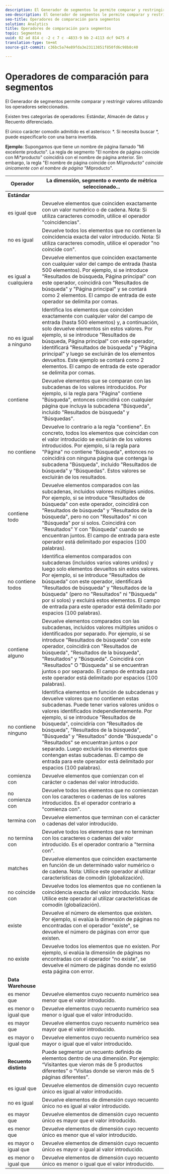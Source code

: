 ```yaml
---
description: El Generador de segmentos le permite comparar y restringir valores utilizando los operadores seleccionados.
seo-description: El Generador de segmentos le permite comparar y restringir valores utilizando los operadores seleccionados.
seo-title: Operadores de comparación para segmentos
solution: Analytics
title: Operadores de comparación para segmentos
topic: Segmentos
uuid: 02 ad 814 c -2 c 7 c -4833-9 bb 2-4113 dcf 9475 d
translation-type: tm+mt
source-git-commit: c36bc5a74e89fda3e23113851f850fd6c98b8c40

---
```



# Operadores de comparación para segmentos

El Generador de segmentos permite comparar y restringir valores utilizando los operadores seleccionados.

Existen tres categorías de operadores: Estándar, Almacén de datos y Recuento diferenciado.

El único carácter comodín admitido es el asterisco: *. Si necesita buscar *, puede especificarlo con una barra invertida.

**Ejemplo**: Supongamos que tiene un nombre de página llamado &quot;Mi excelente producto&quot;. La regla de segmento &quot;El nombre de página coincide con Mi*producto&quot; coincidirá con el nombre de página anterior. Sin embargo, la regla &quot;El nombre de página coincide con Mi\\*producto&quot; coincide únicamente con el nombre de página &quot;Mi*producto&quot;.

| Operador | La dimensión, segmento o evento de métrica seleccionado... |
|--- |--- |
| **Estándar** |  |
| es igual que | Devuelve elementos que coinciden exactamente con un valor numérico o de cadena. Nota: Si utiliza caracteres comodín, utilice el operador &quot;coincidencias&quot;. |
| no es igual | Devuelve todos los elementos que no contienen la coincidencia exacta del valor introducido.  Nota: Si utiliza caracteres comodín, utilice el operador &quot;no coincide con&quot;. |
| es igual a cualquiera | Devuelve elementos que coinciden exactamente con cualquier valor del campo de entrada (hasta 500 elementos). Por ejemplo, si se introduce &quot;Resultados de búsqueda, Página principal&quot; con este operador, coincidirá con &quot;Resultados de búsqueda&quot; y &quot;Página principal&quot; y se contará como 2 elementos. El campo de entrada de este operador se delimita por comas. |
| no es igual a ninguno | Identifica los elementos que coinciden exactamente con cualquier valor del campo de entrada (hasta 500 elementos) y, a continuación, solo devuelve elementos sin estos valores. Por ejemplo, si se introduce &quot;Resultados de búsqueda, Página principal&quot; con este operador, identificará &quot;Resultados de búsqueda&quot; y &quot;Página principal&quot; y luego se excluirán de los elementos devueltos. Este ejemplo se contará como 2 elementos. El campo de entrada de este operador se delimita por comas. |
| contiene | Devuelve elementos que se comparan con las subcadenas de los valores introducidos. Por ejemplo, si la regla para &quot;Página&quot; contiene &quot;Búsqueda&quot;, entonces coincidirá con cualquier página que incluya la subcadena &quot;Búsqueda&quot;, incluido &quot;Resultados de búsqueda&quot; y &quot;Búsquedas&quot;. |
| no contiene | Devuelve lo contrario a la regla &quot;contiene&quot;. En concreto, todos los elementos que coincidan con el valor introducido se excluirán de los valores introducidos. Por ejemplo, si la regla para &quot;Página&quot; no contiene &quot;Búsqueda&quot;, entonces no coincidirá con ninguna página que contenga la subcadena &quot;Búsqueda&quot;, incluido &quot;Resultados de búsqueda&quot; y &quot;Búsquedas&quot;. Estos valores se excluirán de los resultados. |
| contiene todo | Devuelve elementos comparados con las subcadenas, incluidos valores múltiples unidos. Por ejemplo, si se introduce &quot;Resultados de búsqueda&quot; con este operador, coincidirá con &quot;Resultados de búsqueda&quot; y &quot;Resultados de la búsqueda&quot;, pero no con &quot;Resultados&quot; ni con &quot;Búsqueda&quot; por sí solos. Coincidirá con &quot;Resultados&quot; Y con &quot;Búsqueda&quot; cuando se encuentran juntos. El campo de entrada para este operador está delimitado por espacios (100 palabras). |
| no contiene todos | Identifica elementos comparados con subcadenas (incluidos varios valores unidos) y luego solo elementos devueltos sin estos valores. Por ejemplo, si se introduce &quot;Resultados de búsqueda&quot; con este operador, identificará &quot;Resultados de búsqueda&quot; y &quot;Resultados de la búsqueda&quot; (pero no &quot;Resultados&quot; ni &quot;Búsqueda&quot; por sí solos) y excluirá estos elementos. El campo de entrada para este operador está delimitado por espacios (100 palabras). |
| contiene alguno | Devuelve elementos comparados con las subcadenas, incluidos valores múltiples unidos o identificados por separado. Por ejemplo, si se introduce &quot;Resultados de búsqueda&quot; con este operador, coincidirá con &quot;Resultados de búsqueda&quot;, &quot;Resultados de la búsqueda&quot;, &quot;Resultados&quot; y &quot;Búsqueda&quot;. Coincidirá con &quot;Resultados&quot; O &quot;Búsqueda&quot; si se encuentran juntos o por separado. El campo de entrada para este operador está delimitado por espacios (100 palabras). |
| no contiene ninguno | Identifica elementos en función de subcadenas y devuelve valores que no contienen estas subcadenas. Puede tener varios valores unidos o valores identificados independientemente. Por ejemplo, si se introduce &quot;Resultados de búsqueda&quot;, coincidiría con &quot;Resultados de búsqueda&quot;, &quot;Resultados de la búsqueda&quot;, &quot;Búsqueda&quot; y &quot;Resultados&quot; donde &quot;Búsqueda&quot; o &quot;Resultados&quot; se encuentran juntos o por separado. Luego excluiría los elementos que contengan estas subcadenas. El campo de entrada para este operador está delimitado por espacios (100 palabras). |
| comienza con | Devuelve elementos que comienzan con el carácter o cadenas del valor introducido. |
| no comienza con | Devuelve todos los elementos que no comienzan con los caracteres o cadenas de los valores introducidos. Es el operador contrario a &quot;comienza con&quot;. |
| termina con | Devuelve elementos que terminan con el carácter o cadenas del valor introducido. |
| no termina con | Devuelve todos los elementos que no terminan con los caracteres o cadenas del valor introducido. Es el operador contrario a &quot;termina con&quot;. |
| matches | Devuelve elementos que coinciden exactamente en función de un determinado valor numérico o de cadena. Nota: Utilice este operador al utilizar características de comodín (globalización). |
| no coincide con | Devuelve todos los elementos que no contienen la coincidencia exacta del valor introducido. Nota: Utilice este operador al utilizar características de comodín (globalización). |
| existe | Devuelve el número de elementos que existen. Por ejemplo, si evalúa la dimensión de páginas no encontradas con el operador &quot;existe&quot;, se devuelve el número de páginas con error que existen. |
| no existe | Devuelve todos los elementos que no existen. Por ejemplo, si evalúa la dimensión de páginas no encontradas con el operador &quot;no existe&quot;, se devuelve el número de páginas donde no existió esta página con error. |
| **Data Warehouse** |  |
| es menor que | Devuelve elementos cuyo recuento numérico sea menor que el valor introducido. |
| es menor o igual que | Devuelve elementos cuyo recuento numérico sea menor o igual que el valor introducido. |
| es mayor que | Devuelve elementos cuyo recuento numérico sea mayor que el valor introducido. |
| es mayor o igual que | Devuelve elementos cuyo recuento numérico sea mayor o igual que el valor introducido. |
| **Recuento distinto** | Puede segmentar un recuento definido de elementos dentro de una dimensión. Por ejemplo: “Visitantes que vieron más de 5 productos diferentes” o “Visitas donde se vieron más de 5 páginas diferentes”. |
| es igual que | Devuelve elementos de dimensión cuyo recuento único es igual al valor introducido. |
| no es igual | Devuelve elementos de dimensión cuyo recuento único no es igual al valor introducido. |
| es mayor que | Devuelve elementos de dimensión cuyo recuento único es mayor que el valor introducido. |
| es menor que | Devuelve elementos de dimensión cuyo recuento único es menor que el valor introducido. |
| es mayor o igual que | Devuelve elementos de dimensión cuyo recuento único es mayor o igual al valor introducido. |
| es menor o igual que | Devuelve elementos de dimensión cuyo recuento único es menor o igual que el valor introducido. |


